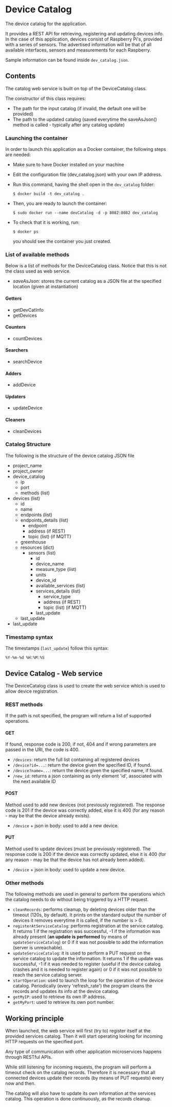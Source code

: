# Device Catalog

The device catalog for the application.

It provides a REST API for retrieving, registering and updating devices info. In the case of this application, devices consist of Raspberry Pi's, provided with a series of sensors.
The advertised information will be that of all available interfaces, sensors and measurements for each Raspberry.

Sample information can be found inside `dev_catalog.json`.

## Contents

The catalog web service is built on top of the DeviceCatalog class.

The constructor of this class requires:

* The path for the input catalog (if invalid, the default one will be provided)
* The path to the updated catalog (saved everytime the saveAsJson() method is called - typically after any catalog update)

### Launching the container

In order to launch this application as a Docker container, the following steps are needed:

* Make sure to have Docker installed on your machine
* Edit the configuration file (dev_catalog.json) with your own IP address.
* Run this command, having the shell open in the `dev_catalog` folder:

    `$ docker build -t dev_catalog .`

* Then, you are ready to launch the container:

    `$ sudo docker run --name devCatalog -d -p 8082:8082 dev_catalog`

* To check that it is working, run:

    `$ docker ps`
  
  you should see the container you just created.

### List of available methods

Below is a list of methods for the DeviceCatalog class. Notice that this is not the class used as web service.

* *saveAsJson*: stores the current catalog as a JSON file at the specified location (given at instantiation)

#### **Getters**

* getDevCatInfo
* getDevices

#### **Counters**

* countDevices

#### **Searchers**

* searchDevice

#### **Adders**

* addDevice

#### **Updaters**

* updateDevice

#### **Cleaners**

* cleanDevices

### Catalog Structure

The following is the structure of the device catalog JSON file

* project_name
* project_owner
* device_catalog
  * ip
  * port
  * methods (list)
* devices (list)
  * id
  * name
  * endpoints (list)
  * endpoints_details (list)
    * endpoint
    * address (if REST)
    * topic (list) (if MQTT)
  * greenhouse
  * resources (dict)
    * sensors (list)
      * id
      * device_name
      * measure_type (list)
      * units
      * device_id
      * available_services (list)
      * services_details (list)
        * service_type
        * address (if REST)
        * topic (list) (if MQTT)
      * last_update
  * last_update
* last_update

### **Timestamp syntax**

The timestamps (`last_update`) follow this syntax:

    %Y-%m-%d %H:%M:%S

## Device Catalog - Web service

The DeviceCatalog class is used to create the web service which is used to allow device registration.

### REST methods

If the path is not specified, the program will return a list of supported operations.

#### GET

If found, response code is 200, if not, 404 and if wrong parameters are passed in the URI, the code is 400.

* `/devices`: return the full list containing all registered devices
* `/device?id=...`: return the device given the specified ID, if found.
* `/device?name=...`: return the device given the specified name, if found.
* `/new_id`: returns a json containing as only element 'id', associated with the next available ID

#### POST

Method used to add new devices (not previously registered).
The response code is 201 if the device was correctly added, else it is 400 (for any reason - may be that the device already exists).

* `/device` + json in body: used to add a new device.

#### PUT

Method used to update devices (must be previously registered).
The response code is 200 if the device was correctly updated, else it is 400 (for any reason - may be that the device has not already been added).

* `/device` + json in body: used to update a new device.

### Other methods

The following methods are used in general to perform the operations which the catalog needs to do without being triggered by a HTTP request.

* `cleanRecords`: performs cleanup, by deleting devices older than the timeout (120s, by default). It prints on the standard output the number of devices it removes everytime it is called, if the number is > 0.
* `registerAtServiceCatalog`: performs registration at the service catalog. It returns 1 if the registration was successful, -1 if the information was already present (**an update is performed** by means of `updateServiceCatalog`) or 0 if it was not possible to add the information (server is unreachable).
* `updateServiceCatalog`: it is used to perform a PUT request on the service catalog to update the information. It returns 1 if the update was successful, -1 if it was needed to register (useful if the device catalog crashes and it is needed to register again) or 0 if it was not possible to reach the service catalog server.
* `startOperation`: used to launch the loop for the operation of the device catalog. Periodically (every 'refresh_rate') the program cleans the records and updates its info at the device catalog.
* `getMyIP`: used to retrieve its own IP address.
* `getMyPort`: used to retrieve its own port number.

## Working principle

When launched, the web service will first (try to) register itself at the provided services catalog. Then it will start operating looking for incoming HTTP requests on the specified port.

Any type of communication with other application microservices happens through RESTful APIs.

While still listening for incoming requests, the program will perform a timeout check on the catalog records. Therefore it is necessary that all connected devices update their records (by means of PUT requests) every now and then.

The catalog will also have to update its own information at the services catalog. This operation is done continuously, as the records cleanup.
